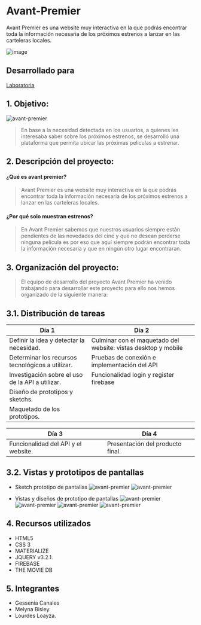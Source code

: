 # Avant-Premier
Avant Premier es una website muy interactiva en la que podrás encontrar toda la información necesaria de los próximos estrenos a lanzar en las carteleras locales.

![image](https://user-images.githubusercontent.com/30554218/36395552-b97875b8-1587-11e8-92b2-94e5fe06d24f.png)

## Desarrollado para 
[Laboratoria](http://laboratoria.la)

## 1. Objetivo:

![avant-premier](assets/docs/logo-readme.jpg)

> En base a la necesidad detectada en los usuarios, a quienes les interesaba saber sobre los próximos estrenos, se desarrolló una plataforma que permita ubicar las próximas peliculas a estrenar.

## 2. Descripción del proyecto:

#### ¿Qué es avant premier?
> Avant Premier es una website muy interactiva en la que podrás encontrar toda la información necesaria de los próximos estrenos a lanzar en las carteleras locales.

#### ¿Por qué solo muestran estrenos?
> En Avant Premier sabemos que nuestros usuarios siempre están pendientes de las novedades del cine y que no desean perderse ninguna película es por eso que aquí siempre podrán encontrar toda la información necesaria y que en ningún otro lugar encontraran.

## 3. Organización del proyecto:
>El equipo de desarrollo del proyecto Avant Premier ha venido trabajando para desarrollar este proyecto para ello nos hemos organizado de la siguiente manera:

## 3.1. Distribución de tareas

| Día 1                                            | Día 2                                                                  |
| ------------------------------------------------ |----------------------------------------------------------------------- |
| Definir la idea y detectar la necesidad.         | Culminar con el maquetado del website: vistas desktop y mobile | $1600 |
| Determinar los recursos tecnológicos a utilizar. | Pruebas de conexión e implementación del API                           |
| Investigación sobre el uso de la API a utilizar. | Funcionalidad login y register firebase                                |
| Diseño de prototipos y sketchs.                  |                                                                        |
| Maquetado de los prototipos.                     |                                                                        |

| Día 3                                            | Día 4                                                                  |
| ------------------------------------------------ |----------------------------------------------------------------------- |
| Funcionalidad del API y el website.              | Presentación del producto final.                                       |

## 3.2. Vistas y prototipos de pantallas

* Sketch prototipo de pantallas
![avant-premier](assets/docs/sketch1.jpg)
![avant-premier](assets/docs/sketch2.jpg)

* Vistas y diseños de prototipo de pantallas
![avant-premier](assets/docs/login.png)
![avant-premier](assets/docs/register.png)
![avant-premier](assets/docs/home.png)
![avant-premier](assets/docs/home2.png)

## 4. Recursos utilizados
* HTML5
* CSS 3
* MATERIALIZE
* JQUERY v3.2.1.
* FIREBASE
* THE MOVIE DB

## 5. Integrantes
* Gessenia Canales
* Melyna Bisley.
* Lourdes Loayza.
